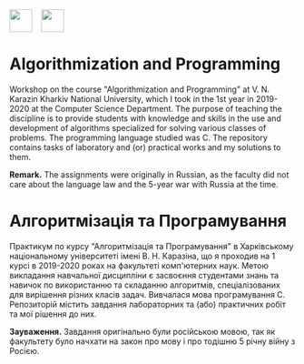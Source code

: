 <div style="display: flex;">
    <img src="https://static8.tgstat.ru/channels/_0/ce/ceecb42fcf878251779474152143188f.jpg" width="40" height="40">
    &nbsp;&nbsp;&nbsp;&nbsp;
    <img src="http://geometry.karazin.ua/themes/frontend/images/univer_logo.jpg" width="40" height="40">
</div>

# Algorithmization and Programming
Workshop on the course "Algorithmization and Programming" at V. N. Karazin Kharkiv National University, which I took in the 1st year in 2019-2020 at the Computer Science Department. The purpose of teaching the discipline is to provide students with knowledge and
skills in the use and development of algorithms specialized for solving various classes of problems. The programming language studied was C. The repository contains tasks of laboratory and (or) practical works and my solutions to them. 

**Remark.** The assignments were originally in Russian, as the faculty did not care about the language law and the 5-year war with Russia at the time.

# Алгоритмізація та Програмування
Практикум по курсу "Алгоритмізація та Програмування" в Харківському національному університеті імені В. Н. Каразіна, що я проходив на 1 курсі в 2019-2020 роках на факультеті комп'ютерних наук. Метою викладання навчальної дисципліни є засвоєння студентами знань та
навичок по використанню та складанню алгоритмів, спеціалізованих для вирішення різних класів задач. Вивчалася мова програмування С. Репозиторій містить завдання лабораторних та (або) практичних робіт та мої рішення до них. 

**Зауваження.** Завдання оригінально були російською мовою, так як факультету було начхати на закон про мову і про тодішню 5 річну війну з Росією.
